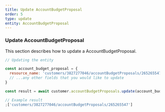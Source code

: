 ```yaml
---
title: Update AccountBudgetProposal
order: 5
type: update
entity: AccountBudgetProposal
---
```


### Update AccountBudgetProposal

This section describes how to update a AccountBudgetProposal.

```javascript
// Updating the entity

const account_budget_proposal = {
  resource_name: 'customers/3827277046/accountBudgetProposals/265265547', // The resource_name is required
  // ...any other fields that you would like to update
}

const result = await customer.accountBudgetProposals.update(account_budget_proposal)
```

```javascript
// Example result
;['customers/3827277046/accountBudgetProposals/265265547']
```
